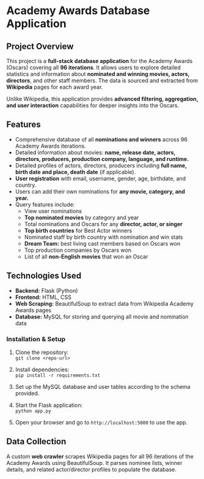 # Academy Awards Database Application

## Project Overview
This project is a **full-stack database application** for the Academy Awards (Oscars) covering all **96 iterations**. It allows users to explore detailed statistics and information about **nominated and winning movies, actors, directors**, and other staff members. The data is sourced and extracted from **Wikipedia** pages for each award year.

Unlike Wikipedia, this application provides **advanced filtering, aggregation, and user interaction** capabilities for deeper insights into the Oscars.

## Features

- Comprehensive database of all **nominations and winners** across 96 Academy Awards iterations.  
- Detailed information about movies: **name, release date, actors, directors, producers, production company, language, and runtime.**  
- Detailed profiles of actors, directors, producers including **full name, birth date and place, death date** (if applicable).  
- **User registration** with email, username, gender, age, birthdate, and country.  
- Users can add their own nominations for **any movie, category, and year.**  
- Query features include:  
  - View user nominations  
  - **Top nominated movies** by category and year  
  - Total nominations and Oscars for any **director, actor, or singer**  
  - **Top birth countries** for Best Actor winners  
  - Nominated staff by birth country with nomination and win stats  
  - **Dream Team:** best living cast members based on Oscars won  
  - Top production companies by Oscars won  
  - List of all **non-English movies** that won an Oscar  

## Technologies Used

- **Backend:** Flask (Python)  
- **Frontend:** HTML, CSS  
- **Web Scraping:** BeautifulSoup to extract data from Wikipedia Academy Awards pages  
- **Database:** MySQL for storing and querying all movie and nomination data  

### Installation & Setup

1. Clone the repository:  
   `git clone <repo-url>`  

2. Install dependencies:  
   `pip install -r requirements.txt`  

3. Set up the MySQL database and user tables according to the schema provided.  


4. Start the Flask application:  
   `python app.py`  

5. Open your browser and go to `http://localhost:5000` to use the app.  

## Data Collection

A custom **web crawler** scrapes Wikipedia pages for all 96 iterations of the Academy Awards using BeautifulSoup. It parses nominee lists, winner details, and related actor/director profiles to populate the database.

